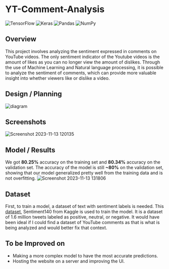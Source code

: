 # YT-Comment-Analysis
![TensorFlow](https://img.shields.io/badge/TensorFlow-FF6F00?style=for-the-badge&logo=tensorflow&logoColor=white)
![Keras](https://img.shields.io/badge/Keras-FF0000?style=for-the-badge&logo=keras&logoColor=white)
![Pandas](https://img.shields.io/badge/pandas-%23150458.svg?style=for-the-badge&logo=pandas&logoColor=white)
![NumPy](https://img.shields.io/badge/numpy-%23013243.svg?style=for-the-badge&logo=numpy&logoColor=white)
## Overview
This project involves analyzing the sentiment expressed in comments on YouTube videos. The only sentiment indicator of the Youtube videos is the amount of likes as you can no longer view the amount of dislikes. Through the use of Machine Learning and Natural language processing, it is possible to analyze the sentiment of comments, which can provide more valuable insight into whether viewers like or dislike a video.

## Design / Planning
![diagram](https://github.com/Maiku3/YT-Comment-Analysis/assets/95307563/2353fde5-c236-46d8-becc-67fc0f38e4d0)

## Screenshots
![Screenshot 2023-11-13 120135](https://github.com/Maiku3/YT-Comment-Analysis/assets/95307563/32432cfa-351b-4d09-b9d7-7c1652a3f0fa)

## Model / Results
We got **80.25%** accuracy on the training set and **80.34%** accuracy on the validation set. The accuracy of the model is still **~80%** on the validation set, showing that our model generalized pretty well from the training data and is not overfitting.
![Screenshot 2023-11-13 131806](https://github.com/Maiku3/YT-Comment-Analysis/assets/95307563/679fbfdc-8845-4607-b348-4c78ea27415a)

## Dataset
First, to train a model, a dataset of text with sentiment labels is needed. This [dataset](https://www.kaggle.com/datasets/kazanova/sentiment140), Sentiment140 from Kaggle is used to train the model. It is a dataset of 1.6 million tweets labeled as positive, neutral, or negative. It would have been ideal if I could find a dataset of YouTube comments as that is what is being analyzed and would better fix that context.

## To be Improved on
- Making a more complex model to have the most accurate predictions.
- Hosting the website on a server and improving the UI.
